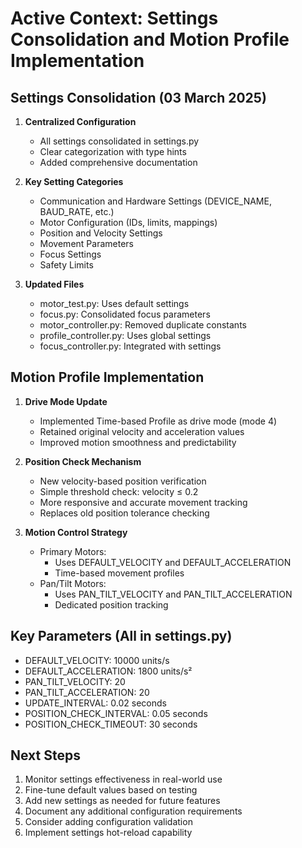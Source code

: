 # Active Context: Settings Consolidation and Motion Profile Implementation

## Settings Consolidation (03 March 2025)
1. **Centralized Configuration**
   - All settings consolidated in settings.py
   - Clear categorization with type hints
   - Added comprehensive documentation

2. **Key Setting Categories**
   - Communication and Hardware Settings (DEVICE_NAME, BAUD_RATE, etc.)
   - Motor Configuration (IDs, limits, mappings)
   - Position and Velocity Settings
   - Movement Parameters
   - Focus Settings
   - Safety Limits

3. **Updated Files**
   - motor_test.py: Uses default settings
   - focus.py: Consolidated focus parameters
   - motor_controller.py: Removed duplicate constants
   - profile_controller.py: Uses global settings
   - focus_controller.py: Integrated with settings

## Motion Profile Implementation
1. **Drive Mode Update**
   - Implemented Time-based Profile as drive mode (mode 4)
   - Retained original velocity and acceleration values
   - Improved motion smoothness and predictability

2. **Position Check Mechanism**
   - New velocity-based position verification
   - Simple threshold check: velocity ≤ 0.2
   - More responsive and accurate movement tracking
   - Replaces old position tolerance checking

3. **Motion Control Strategy**
   - Primary Motors:
     * Uses DEFAULT_VELOCITY and DEFAULT_ACCELERATION
     * Time-based movement profiles
   - Pan/Tilt Motors:
     * Uses PAN_TILT_VELOCITY and PAN_TILT_ACCELERATION
     * Dedicated position tracking

## Key Parameters (All in settings.py)
- DEFAULT_VELOCITY: 10000 units/s
- DEFAULT_ACCELERATION: 1800 units/s²
- PAN_TILT_VELOCITY: 20
- PAN_TILT_ACCELERATION: 20
- UPDATE_INTERVAL: 0.02 seconds
- POSITION_CHECK_INTERVAL: 0.05 seconds
- POSITION_CHECK_TIMEOUT: 30 seconds

## Next Steps
1. Monitor settings effectiveness in real-world use
2. Fine-tune default values based on testing
3. Add new settings as needed for future features
4. Document any additional configuration requirements
5. Consider adding configuration validation
6. Implement settings hot-reload capability
